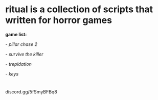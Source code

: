 # ritual is a collection of scripts that written for horror games
**game list:**

*- pillar chase 2*

*- survive the killer*

*- trepidation*

*- keys*
#
discord.gg/5fSmyBFBq8
